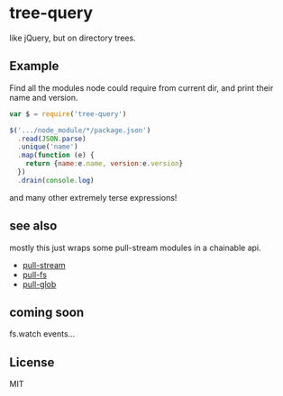 # tree-query

like jQuery, but on directory trees.

## Example

Find all the modules node could require from current dir,
and print their name and version.

``` js
var $ = require('tree-query')

$('.../node_module/*/package.json')
  .read(JSON.parse)
  .unique('name')
  .map(function (e) {
    return {name:e.name, version:e.version}
  })
  .drain(console.log)
```

and many other extremely terse expressions!

## see also

mostly this just wraps some pull-stream modules in a chainable api.

  * [pull-stream](https://github.com/dominictarr/pull-stream)
  * [pull-fs](https://github.com/dominictarr/pull-fs)
  * [pull-glob](https://github.com/dominictarr/pull-glob)

## coming soon

fs.watch events...

## License

MIT
